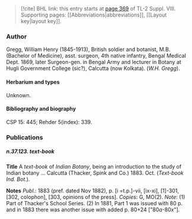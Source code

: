 > [!cite] BHL link: this entry starts at [page 369](https://www.biodiversitylibrary.org/item/103832#page/381/mode/1up) of TL-2 Suppl. VIII.
> Supporting pages: [[Abbreviations|abbreviations]], [[Layout key|layout key]].

### Author

Gregg, William Henry (1845-1913), British soldier and botanist, M.B. (Bachelor of Medicine), asst. surgeon, 4th native infantry, Bengal Medical Dept. 1869, later Surgeon-gen. in Bengal Army and lecturer in Botany at Hugli Government College (sic?), Calcutta (now Kolkata). (*W.H. Gregg*).

#### Herbarium and types

Unknown.

#### Bibliography and biography

CSP 15: 445; Rehder 5(index): 339.

### Publications

##### n.37.123. text-book

**Title**
A *text-book* of *Indian Botany*, being an introduction to the study of Indian botany ... Calcutta (Thacker, Spink and Co.) 1883. Oct. (*Text-book Ind. Bot.*).

**Notes**
*Publ*.: 1883 (pref. dated Nov 1882), p. \[i =t.p.\]-vii, \[ix-xi\], \[1\]-301, \[302, colophon\], \[303, opinions of the press\]. *Copies*: G, MO(2).
*Note*: (1) Part of Thacker's School Series. (2) In 1881, Part 1 was issued with 80 p. and in 1883 there was another issue with added p. 80+24 \["80*a*-80*x*"\].

